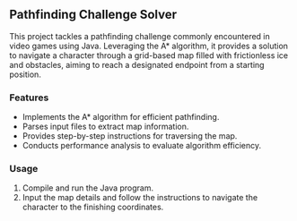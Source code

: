 ## Pathfinding Challenge Solver

This project tackles a pathfinding challenge commonly encountered in video games using Java. Leveraging the A* algorithm, it provides a solution to navigate a character through a grid-based map filled with frictionless ice and obstacles, aiming to reach a designated endpoint from a starting position.

### Features
- Implements the A* algorithm for efficient pathfinding.
- Parses input files to extract map information.
- Provides step-by-step instructions for traversing the map.
- Conducts performance analysis to evaluate algorithm efficiency.

### Usage
1. Compile and run the Java program.
2. Input the map details and follow the instructions to navigate the character to the finishing coordinates.
